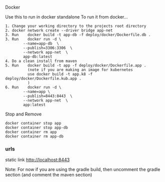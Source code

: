 Docker




Use this to run in docker standalone
To run it from docker...  
	
	1. Change your working directory to the projects root directory  
	2. docker network create --driver bridge app-net
	3. Run    docker build -t app-db -f deploy/docker/Dockerfile.db .
	3. Run    docker run -d \
			--name=app-db  \
			--publish=3306:3306  \
			--network app-net  \
			app-db:latest   
	4. Do a clean install from maven  
	5. Run    docker build -t app -f deploy/docker/Dockerfile.app .   
	  		  (note if you are making an image for kubernetes  
	  		  use docker build -t app.k8 -f deploy/docker/Dockerfile.kub.app .  
	  		  )
	6. Run    docker run -d \
			--name=app \
			--publish=8443:8443  \
			--network app-net  \
			app:latest  





Stop and Remove

	docker container stop app
	docker container stop app-db
	docker container rm app
	docker container rm app-db

<h3>urls</h3>

static link <http://localhost:8443>

Note: For now if you are using the gradle build, 
then uncomment the gradle section (and comment the 
maven section)